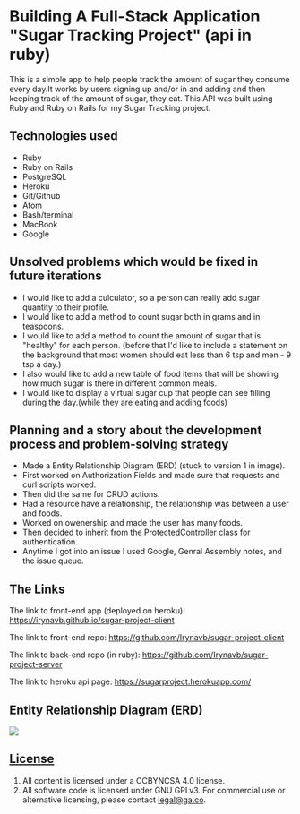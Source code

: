 # Building A  Full-Stack Application "Sugar Tracking Project" (api in ruby)

This is a simple app to help people track the amount of sugar they consume every day.It works by users signing up and/or in and adding and then keeping track of the amount of sugar, they eat.
This API was built using Ruby and Ruby on Rails for my Sugar Tracking project.

## Technologies used

- Ruby
- Ruby on Rails
- PostgreSQL
- Heroku
- Git/Github
- Atom
- Bash/terminal
- MacBook
- Google

## Unsolved problems which would be fixed in future iterations

- I would like to add a culculator, so a person can really add sugar quantity to their profile.
- I would like to add a method to count sugar both in grams and in teaspoons.
- I would like to add a method to count the amount of sugar that is "healthy" for each person. (before that I'd like to include a statement on the background that most women should eat less than 6 tsp and men - 9 tsp a day.)
- I also would like to add a new table of food items that will be showing how much sugar is there in different common meals.
- I would like to display a virtual sugar cup that people can see filling during the day.(while they are eating and adding foods)

## Planning and a story about the development process and problem-solving strategy

- Made a Entity Relationship Diagram (ERD) (stuck to version 1 in image).
- First worked on Authorization Fields and made sure that requests and curl scripts worked.
- Then did the same for CRUD actions.
- Had a resource have a relationship, the relationship was between a user and foods.
- Worked on owenership and made the user has many foods.
- Then decided to inherit from the ProtectedController class for authentication.
- Anytime I got into an issue I used Google, Genral Assembly notes, and the issue queue.

## The Links

The link to front-end app (deployed on heroku): https://irynavb.github.io/sugar-project-client

The link to front-end repo: https://github.com/Irynavb/sugar-project-client

The link to back-end repo (in ruby): https://github.com/Irynavb/sugar-project-server

The link to heroku api page: https://sugarproject.herokuapp.com/

## Entity Relationship Diagram (ERD)

![](https://i.imgur.com/XQU6dS6.jpg)

## [License](LICENSE)

1.  All content is licensed under a CC­BY­NC­SA 4.0 license.
1.  All software code is licensed under GNU GPLv3. For commercial use or
    alternative licensing, please contact legal@ga.co.
